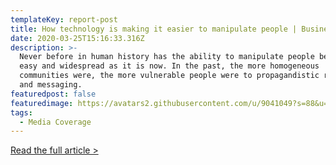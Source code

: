 ```yaml
---
templateKey: report-post
title: How technology is making it easier to manipulate people | Business Day
date: 2020-03-25T15:16:33.316Z
description: >-
  Never before in human history has the ability to manipulate people been as
  easy and widespread as it is now. In the past, the more homogeneous
  communities were, the more vulnerable people were to propagandistic rhetoric
  and messaging. 
featuredpost: false
featuredimage: https://avatars2.githubusercontent.com/u/9041049?s=88&u=d8822b7d2297c639c4b761a0e8c884a51477926a&v=4
tags:
  - Media Coverage
---
```

[Read the full article >](https://www.businesslive.co.za/bd/opinion/2018-11-26-how-technology-is-making-it-easier-to-manipulate-people/)